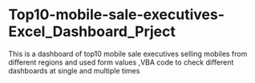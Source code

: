 # Top10-mobile-sale-executives-Excel_Dashboard_Prject
This is a dashboard of top10 mobile sale executives selling mobiles from different regions and used form values ,VBA code to check different dashboards at single and multiple times
